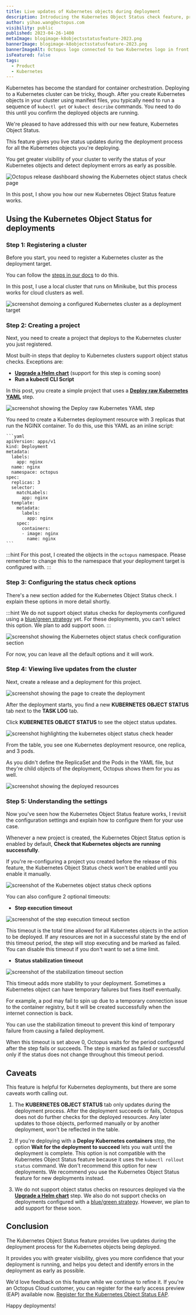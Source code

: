 ```yaml
---
title: Live updates of Kubernetes objects during deployment
description: Introducing the Kubernetes Object Status check feature, providing a live update of Kubernetes objects during deployment.
author: yihao.wang@octopus.com
visibility: public
published: 2023-04-26-1400
metaImage: blogimage-k8objectsstatusfeature-2023.png
bannerImage: blogimage-k8objectsstatusfeature-2023.png
bannerImageAlt: Octopus logo connected to two Kubernetes logo in front of a stylized Octopus dashboard
isFeatured: false
tags: 
  - Product
  - Kubernetes
---
```


Kubernetes has become the standard for container orchestration. Deploying to a Kubernetes cluster can be tricky, though. After you create Kubernetes objects in your cluster using manifest files, you typically need to run a sequence of `kubectl get` or `kubect describe` commands. You need to do this until you confirm the deployed objects are running.

We're pleased to have addressed this with our new feature, Kubernetes Object Status.

This feature gives you live status updates during the deployment process for all the Kubernetes objects you're deploying.

You get greater visibility of your cluster to verify the status of your Kubernetes objects and detect deployment errors as early as possible.

![Octopus release dashboard showing the Kubernetes object status check page](status-check-page.png)

In this post, I show you how our new Kubernetes Object Status feature works.

## Using the Kubernetes Object Status for deployments

### Step 1: Registering a cluster

Before you start, you need to register a Kubernetes cluster as the deployment target. 

You can follow the [steps in our docs](https://octopus.com/docs/infrastructure/deployment-targets/kubernetes-target) to do this.

In this post, I use a local cluster that runs on Minikube, but this process works for cloud clusters as well.

![screenshot demoing a configured Kubernetes cluster as a deployment target](cluster-configuration.png)

### Step 2: Creating a project

Next, you need to create a project that deploys to the Kubernetes cluster you just registered.

Most built-in steps that deploy to Kubernetes clusters support object status checks. Exceptions are: 

- **[Upgrade a Helm chart](https://octopus.com/docs/deployments/kubernetes/helm-update)** (support for this step is coming soon) 
- **Run a kubectl CLI Script**

In this post, you create a simple project that uses a **[Deploy raw Kubernetes YAML](https://octopus.com/docs/deployments/kubernetes#raw-yaml-step)** step.

![screenshot showing the Deploy raw Kubernetes YAML step](raw-yaml-step.png)

You need to create a Kubernetes deployment resource with 3 replicas that run the NGINX container. To do this, use this YAML as an inline script:

    ```yaml
    apiVersion: apps/v1
    kind: Deployment
    metadata:
      labels:
        app: nginx
      name: nginx
      namespace: octopus
    spec:
      replicas: 3
      selector:
        matchLabels:
          app: nginx
      template:
        metadata:
          labels:
            app: nginx
        spec:
          containers:
          - image: nginx
            name: nginx
    ```
    
:::hint 
For this post, I created the objects in the `octopus` namespace. Please remember to change this to the namespace that your deployment target is configured with.
:::

### Step 3: Configuring the status check options

There's a new section added for the Kubernetes Object Status check. I explain these options in more detail shortly.

:::hint We do not support object status checks for deployments configured using a [blue/green strategy](https://octopus.com/docs/deployments/kubernetes/deploy-container#bluegreen-deployment-strategy) yet. For these deployments, you can't select this option. We plan to add support soon. :::

![screenshot showing the Kubernetes object status check configuration section](kubernetes-object-status-check-configuration.png)

For now, you can leave all the default options and it will work.

### Step 4: Viewing live updates from the cluster

Next, create a release and a deployment for this project.

![screenshot showing the page to create the deployment](create-deployment.png)

After the deployment starts, you find a new **KUBERNETES OBJECT STATUS** tab next to the **TASK LOG** tab.

Click **KUBERNETES OBJECT STATUS** to see the object status updates.

![screenshot highlighting the kubernetes object status check header](object-status-tab.png)

From the table, you see one Kubernetes deployment resource, one replica, and 3 pods.

As you didn't define the ReplicaSet and the Pods in the YAML file, but they're child objects of the deployment, Octopus shows them for you as well.

![screenshot showing the deployed resources](resources-table.png)

### Step 5: Understanding the settings

Now you've seen how the Kubernetes Object Status feature works, I revisit the configuration settings and explain how to configure them for your use case.

Whenever a new project is created, the Kubernetes Object Status option is enabled by default, **Check that Kubernetes objects are running successfully**.

If you're re-configuring a project you created before the release of this feature, the Kubernetes Object Status check won't be enabled until you enable it manually.

![screenshot of the Kubernetes object status check options](kubernetes-object-status-check-options.png)

You can also configure 2 optional timeouts:

- **Step execution timeout**

![screenshot of the step execution timeout section](step-execution-timeout.png)

This timeout is the total time allowed for all Kubernetes objects in the action to be deployed. If any resources are not in a successful state by the end of this timeout period, the step will stop executing and be marked as failed. You can disable this timeout if you don't want to set a time limit.

- **Status stabilization timeout**

![screenshot of the stabilization timeout section](status-stabilization-timeout.png)

This timeout adds more stability to your deployment. Sometimes a Kubernetes object can have temporary failures but fixes itself eventually.

For example, a pod may fail to spin up due to a temporary connection issue to the container registry, but it will be created successfully when the internet connection is back.

You can use the stabilization timeout to prevent this kind of temporary failure from causing a failed deployment.

When this timeout is set above 0, Octopus waits for the period configured after the step fails or succeeds. The step is marked as failed or successful only if the status does not change throughout this timeout period.

## Caveats

This feature is helpful for Kubernetes deployments, but there are some caveats worth calling out.

1. The **KUBERNETES OBJECT STATUS** tab only updates during the deployment process.
After the deployment succeeds or fails, Octopus does not do further checks for the deployed resources. Any later updates to those objects, performed manually or by another deployment, won't be reflected in the table.

1. If you're deploying with a **Deploy Kubernetes containers** step, the option **Wait for the deployment to succeed** lets you wait until the deployment is complete. This option is not compatible with the Kubernetes Object Status feature because it uses the `kubectl rollout status` command. We don't recommend this option for new deployments. We recommend you use the Kubernetes Object Status feature for new deployments instead.

1. We do not support object status checks on resources deployed via the **[Upgrade a Helm chart](https://octopus.com/docs/deployments/kubernetes/helm-update)** step. We also do not support checks on deployments configured with a [blue/green strategy](https://octopus.com/docs/deployments/kubernetes/deploy-container#bluegreen-deployment-strategy). However, we plan to add support for these soon.

## Conclusion

The Kubernetes Object Status feature provides live updates during the deployment process for the Kubernetes objects being deployed.

It provides you with greater visibility, gives you more confidence that your deployment is running, and helps you detect and identify errors in the deployment as early as possible.

We'd love feedback on this feature while we continue to refine it. If you're an Octopus Cloud customer, you can register for the early access preview (EAP) available now. [Register for the Kubernetes Object Status EAP](https://oc.to/EAP).

Happy deployments!
